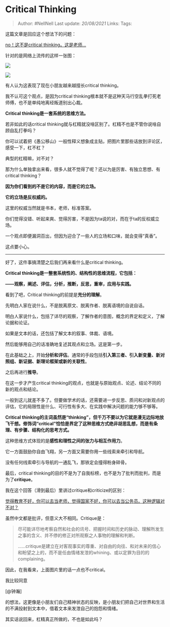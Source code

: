 # Critical Thinking

> Author: #NellNell 
Last update: *20/08/2021* 
Links:
Tags: 


这篇文章是回应这个想法下的问题：

[no！这不是critical thinking。这是老师…](http://www.zhihu.com/pin/1384973780540932096)

针对的是网络上流传的这样一张图：

![](https://pic2.zhimg.com/v2-f3b76baaf2e61499ad1aebb04f527f69_b.jpg)

![](https://pic2.zhimg.com/80/v2-f3b76baaf2e61499ad1aebb04f527f69_720w.jpg)

有人认为这表现了现在小朋友越来越擅长critical thinking。

我不认可这个观点，是因为critical thinking根本就不是这种天马行空乱拳打死老师傅，也不是单纯地离经叛道别出心裁。

**Critical thinking是一套系统的思维方法。**

若非如此的话critical thinking就与杠精就没啥区别了。杠精不也是不管你说啥自顾自乱打拳吗？

你可以试着把《愚公移山》一般性释义想象成主贴，把图片里那些话放到评论区，感受一下，杠不杠？

典型的杠精嘛，对不对？

那为什么单独拿出来看，很多人就不觉得了呢？还以为是厉害、有独立思想、有critical thinking？

**因为你们看到的不是它的内容，而是它的立场。**

**它的立场是反权威的。**

这里的权威当然就是书本，老师，标准答案。

你们觉得没错、听起来爽、觉得厉害，不是因为ta说的对，而在于ta的反权威立场。

一个观点即便漏洞百出，但因为迎合了一些人的立场和口味，就会变得“真香”。

这点要小心。

---

好了，这件事搞清楚之后我们再来看什么是critical thinking。

**Critical thinking是一整套系统性的、结构性的思维流程，它包括：**

**——观察，阐述、评估，分析，推断，反思，重审，应用与实践。**

看到了吧，Critical thinking的前提是**充分的理解**。

先明白人家在说什么，不是脱离原文、脱离作者、脱离语境的自说自话。

明白人家说什么，包括了详尽的观察，了解作者的意图，概念的界定和定义，了解论据和论证。

如果是文本的话，还包括了解文本的叙事、体裁、语境。

然后能够用自己的话准确地复述其观点和立场。这是第一步。

在此基础之上，开始**分析和评估**。通常的手段包括**引入第三者、引入新变量、新对照组、新证据、新理论框架或新的关联性**。

之后再进行**推导**。

在这一步才产生critical thinking的观点，也就是与原始观点、论述、结论不同的新的观点和结论。

一般到这儿就差不多了。但要做学术的话，还需要进一步反思、质问和对新观点的评估，它的局限性是什么、可行性有多大、在实践中解决问题的能力够不够等。

**Critical thinking的主词虽然是“thinking”，但千万不要以为它就是漫无边际地放飞干想。修饰词“critical”恰恰是界定了这种思维方式绝非胡思乱想，而是有条理、有步骤、结构化的思考方式。**

这种思维方式体现的是**感性和理性之间的张力与相互作用力**。

它一方面鼓励你自由飞翔，另一方面又需要你用一些线索来牵引和导航。

没有任何线索牵引与导航的一通乱飞，那铁定会撞得粉身碎骨。

最后，critical thinking的目的不是为了自我标榜，也不是为了批判而批判，而是为了**critique**。

我在这个回答（滑到最后）里讲过critique和criticize的区别：

[觉得教育不好，你可以去当老师，觉得国家不好，你可以去当公务员。这种逻辑对不对？](https://www.zhihu.com/question/382508502/answer/1109670842)

虽然中文都是批评，但意义大不相同。Critique是：

> 尽可能详尽地考察自然和社会的讯号、把握时间和历史的脉动、理解所发生之事的含义、并不停的修正对所观察之人事物的理解和判断。  
>   
> ……critique是建立在对客观事实的尊重、对自由的向往、和对未来的信心和盼望之上的，而不是任由情绪发泄的whining、或以定罪为目的的complaining。

因此，在我看来，上面图片里的话一点也不critical。

我比较同意

[@钟瀚]

的想法，这更像是小朋友们自己精神状态的反映，是小朋友们把自己对世界和生活的不满投射到文本中，借着文本来发泄自己的抱怨和情绪。

其实话说回来，杠精真正所做的，不也是如此吗？